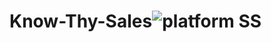# Know-Thy-Sales![platform SS](https://github.com/AnshCharak/Know-Thy-Sales/assets/60294845/d38e5d64-96ab-42cb-a45c-7915e16b2960)
